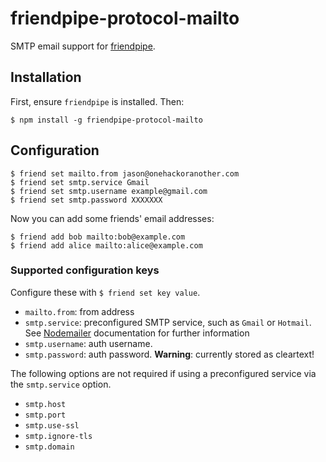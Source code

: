 # friendpipe-protocol-mailto

SMTP email support for [friendpipe](https://github.com/jaz303/friendpipe).

## Installation

First, ensure `friendpipe` is installed. Then:

	$ npm install -g friendpipe-protocol-mailto

## Configuration

	$ friend set mailto.from jason@onehackoranother.com
	$ friend set smtp.service Gmail
	$ friend set smtp.username example@gmail.com
	$ friend set smtp.password XXXXXXX

Now you can add some friends' email addresses:

	$ friend add bob mailto:bob@example.com
	$ friend add alice mailto:alice@example.com

### Supported configuration keys

Configure these with `$ friend set key value`.

  * `mailto.from`: from address
  * `smtp.service`: preconfigured SMTP service, such as `Gmail` or `Hotmail`. See [Nodemailer](https://github.com/andris9/Nodemailer) documentation for further information
  * `smtp.username`: auth username.
  * `smtp.password`: auth password. __Warning__: currently stored as cleartext!

The following options are not required if using a preconfigured service via the `smtp.service` option.

  * `smtp.host`
  * `smtp.port`
  * `smtp.use-ssl`
  * `smtp.ignore-tls`
  * `smtp.domain`
